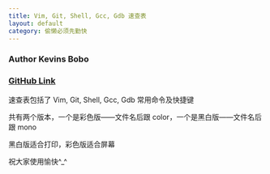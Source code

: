 ```yaml
---
title: Vim, Git, Shell, Gcc, Gdb 速查表
layout: default
category: 偷懒必须先勤快
---
```


### Author Kevins Bobo

### [GitHub Link](https://github.com/KevinsBobo/cheat-sheet)

速查表包括了 Vim, Git, Shell, Gcc, Gdb 常用命令及快捷键

共有两个版本，一个是彩色版——文件名后跟 color，一个是黑白版——文件名后跟 mono

黑白版适合打印，彩色版适合屏幕

祝大家使用愉快^_^
